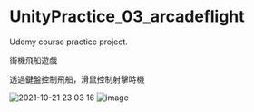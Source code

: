 # UnityPractice_03_arcadeflight
Udemy course practice project.

街機飛船遊戲

透過鍵盤控制飛船，滑鼠控制射擊時機

![2021-10-21 23 03 16](https://user-images.githubusercontent.com/46527458/138305621-5583a4ec-eae3-4d93-88ce-329132fb9b0d.jpg)
![image](https://user-images.githubusercontent.com/46527458/138305780-f007f8ba-667a-4bb6-b09e-4545755082c9.png)
